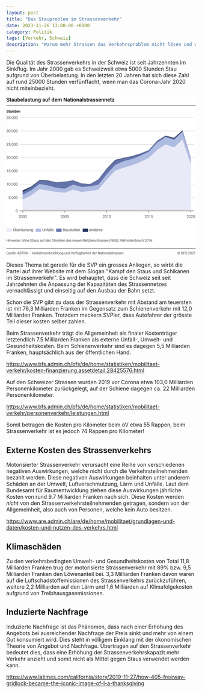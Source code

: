 ```yaml
---
layout: post
title: "Das Stauproblem im Strassenverkehr"
date: 2023-11-26 13:00:00 +0100
category: Politik
tags: [Verkehr, Schweiz]
description: "Warum mehr Strassen das Verkehrsproblem nicht lösen und was getan werden kann."
---
```


Die Qualität des Strassenverkehrs in der Schweiz ist seit Jahrzehnten im Sinkflug. Im Jahr 2000 gab es Schweizweit etwa 5000 Stunden Stau aufgrund von Überbelastung. In den letzten 20 Jahren hat sich diese Zahl auf rund 25000 Stunden verfünffacht, wenn man das Corona-Jahr 2020 nicht miteinbezieht.

![](/public/media/posts/future-transportation/stau.png)

Dieses Thema ist gerade für die SVP ein grosses Anliegen, so wirbt die Partei auf ihrer Website mit dem Slogan "Kampf den Staus und Schikanen im Strassenverkehr". Es wird behauptet, dass die Schweiz seit seit Jahrzehnten die Anpassung der Kapazitäten des Strassennetzes vernachlässigt und einseitig auf den Ausbau der Bahn setzt.

Schon die SVP gibt zu dass der Strassenverkehr mit Abstand am teuersten ist mit 76,3 Milliarden Franken im Gegensatz zum Schienenverkehr mit 12,0 Milliarden Franken. Trotzdem meckern SVPler, dass Autofahrer der grösste Teil dieser kosten selber zahlen.

Beim Strassenverkehr trägt die Allgemeinheit als finaler Kostenträger letztendlich 7.5 Milliarden Franken als externe Unfall-, Umwelt- und Gesundheitskosten. Beim Schienenverkehr sind es dagegen 5,5 Milliarden Franken, hauptsächlich aus der öffentlichen Hand.




https://www.bfs.admin.ch/bfs/de/home/statistiken/mobilitaet-verkehr/kosten-finanzierung.assetdetail.28425576.html

Auf den Schweizer Strassen wurden 2019 vor Corona etwa 103,0 Milliarden Personenkilometer zurückgelegt, auf der Schiene dagegen ca. 22 Milliarden Personenkilometer.

https://www.bfs.admin.ch/bfs/de/home/statistiken/mobilitaet-verkehr/personenverkehr/leistungen.html

Somit betragen die Kosten pro Kilometer beim öV etwa 55 Rappen, beim Strassenverkehr ist es jedoch 74 Rappen pro Kilometer!

## Externe Kosten des Strassenverkehrs

Motorisierter Strassenverkehr verursacht eine Reihe von verschiedenen negativen Auswirkungen, welche nicht durch die Verkehrsteilnehmenden bezahlt werden. Diese negativen Auswirkungen beinhalten unter anderem Schäden an der Umwelt, Luftverschmutzung, Lärm und Unfälle. Laut dem Bundesamt für Raumentwicklung ziehen diese Auswirkungen jährliche Kosten von rund 9.7 Milliarden Franken nach sich. Diese Kosten werden *nicht* von den Strassenverkehrsteilnehmenden getragen, sondern von der Allgemeinheit, also auch von Personen, welche kein Auto besitzen.

https://www.are.admin.ch/are/de/home/mobilitaet/grundlagen-und-daten/kosten-und-nutzen-des-verkehrs.html


## Klimaschäden 

Zu den verkehrsbedingten Umwelt- und Gesundheitskosten von Total 11,8 Milliarden Franken trug der motorisierte Strassenverkehr mit 89% bzw. 9,5 Milliarden Franken den Löwenanteil bei. 3,3 Milliarden Franken davon waren auf die Luftschadstoffemissionen des Strassenverkehrs zurückzuführen, weitere 2,2 Milliarden auf den Lärm und 1,6 Milliarden auf Klimafolgekosten aufgrund von Treibhausgasemissionen.

## Induzierte Nachfrage

Induzierte Nachfrage ist das Phänomen, dass nach einer Erhöhung des Angebots bei ausreichender Nachfrage der Preis sinkt und mehr von einem Gut konsumiert wird. Dies steht in völligem Einklang mit der ökonomischen Theorie von Angebot und Nachfrage. Übertragen auf den Strassenverkehr bedeutet dies, dass eine Erhöhung der Strassenverkehrskapazit mehr Verkehr anzieht und somit nicht als Mittel gegen Staus verwendet werden kann.

https://www.latimes.com/california/story/2019-11-27/how-405-freeway-gridlock-became-the-iconic-image-of-l-a-thanksgiving

[^1]: [test](https://www.bfs.admin.ch/bfs/de/home/statistiken/mobilitaet-verkehr/personenverkehr/verkehrsverhalten.html)

[^2]: [SVP](https://www.svp.ch/wp-content/uploads/190503-positionspapier-verkehrspolitik-de.pdf)

